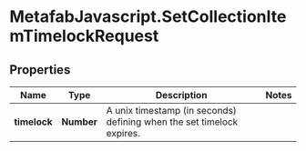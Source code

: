 # MetafabJavascript.SetCollectionItemTimelockRequest

## Properties

Name | Type | Description | Notes
------------ | ------------- | ------------- | -------------
**timelock** | **Number** | A unix timestamp (in seconds) defining when the set timelock expires. | 


